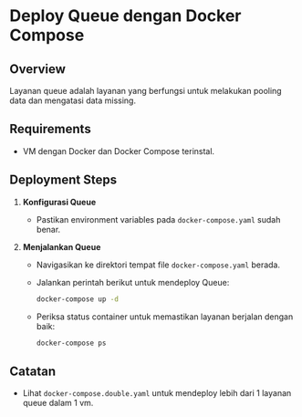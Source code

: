 # Deploy Queue dengan Docker Compose

## Overview

Layanan queue adalah layanan yang berfungsi untuk melakukan pooling data dan mengatasi data missing.

## Requirements

- VM dengan Docker dan Docker Compose terinstal.

## Deployment Steps

1. **Konfigurasi Queue**

   - Pastikan environment variables pada `docker-compose.yaml` sudah benar.

2. **Menjalankan Queue**

   - Navigasikan ke direktori tempat file `docker-compose.yaml` berada.
   - Jalankan perintah berikut untuk mendeploy Queue:

     ```sh
     docker-compose up -d
     ```

   - Periksa status container untuk memastikan layanan berjalan dengan baik:

     ```sh
     docker-compose ps
     ```

## Catatan

- Lihat `docker-compose.double.yaml` untuk mendeploy lebih dari 1 layanan queue dalam 1 vm.
